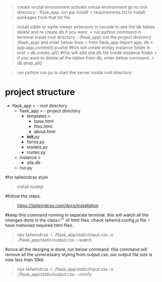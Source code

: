 > create virutal environment
> activate virtual environment
> go to root directory - flask_app.
> run pip install -r requirements.txt to install packages from that txt file.

<!-- skip, if you already know. -->
> install sqlite or sqlite viewer extension in vscode to see the db tables
> delete and re create db if you want.
    > run python command in terminal inside root directory - (flask_app) not the project directory (flask_app) and enter below lines
    > from flask_app import app, db
    > app.app_context().push() #this will create emtpy instance folder in root
    > db.create_all() #this will add site.db file inside instance folder
    > if you want to delete all the tables from db, enter below command.
    > db.drop_all()
<!-- skip, if you already know. -->

> run python run.py to start the server inside root directory


# project structure
- flask_app > - root directory
    - flask_app > - project directory
        - templates >
            - base.html
            - files.html
            - about.html
        - __init__.py
        - forms.py
        - models.py
        - routes.py
    - instance >
        - site.db
    - run.py



#for tailwindcss style

>install nodejs

#follow the steps.
> https://tailwindcss.com/docs/installation

#keep this command running in separate terminal. this will watch all the changes done in the class="" of html files. check tailwind.config.js file. I have metioned required html files.

> npx tailwindcss -i ./flask_app/static/input.css -o ./flask_app/static/output.css --watch 

#once all the desiging is done, run below command. this command will remove all the unnecessary styling from output.css. our output file size is now less than 10kb.

> npx tailwindcss -i ./flask_app/static/input.css -o ./flask_app/static/output.css --minify